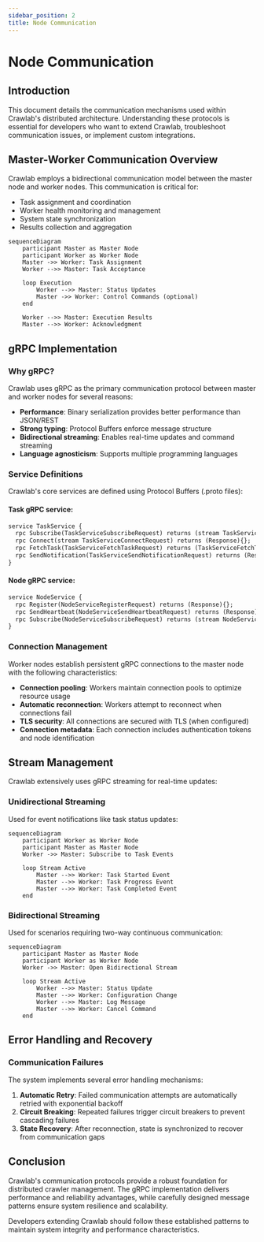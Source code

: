```yaml
---
sidebar_position: 2
title: Node Communication
---
```

# Node Communication

## Introduction

This document details the communication mechanisms used within Crawlab's distributed architecture. Understanding these
protocols is essential for developers who want to extend Crawlab, troubleshoot communication issues, or implement custom
integrations.

## Master-Worker Communication Overview

Crawlab employs a bidirectional communication model between the master node and worker nodes. This communication is
critical for:

- Task assignment and coordination
- Worker health monitoring and management
- System state synchronization
- Results collection and aggregation

```mermaid
sequenceDiagram
    participant Master as Master Node
    participant Worker as Worker Node
    Master ->> Worker: Task Assignment
    Worker -->> Master: Task Acceptance

    loop Execution
        Worker -->> Master: Status Updates
        Master ->> Worker: Control Commands (optional)
    end

    Worker -->> Master: Execution Results
    Master -->> Worker: Acknowledgment
```

## gRPC Implementation

### Why gRPC?

Crawlab uses gRPC as the primary communication protocol between master and worker nodes for several reasons:

- **Performance**: Binary serialization provides better performance than JSON/REST
- **Strong typing**: Protocol Buffers enforce message structure
- **Bidirectional streaming**: Enables real-time updates and command streaming
- **Language agnosticism**: Supports multiple programming languages

### Service Definitions

Crawlab's core services are defined using Protocol Buffers (.proto files):

#### Task gRPC service:

```protobuf
service TaskService {
  rpc Subscribe(TaskServiceSubscribeRequest) returns (stream TaskServiceSubscribeResponse){};
  rpc Connect(stream TaskServiceConnectRequest) returns (Response){};
  rpc FetchTask(TaskServiceFetchTaskRequest) returns (TaskServiceFetchTaskResponse){};
  rpc SendNotification(TaskServiceSendNotificationRequest) returns (Response){};
}
```

#### Node gRPC service:

```protobuf
service NodeService {
  rpc Register(NodeServiceRegisterRequest) returns (Response){};
  rpc SendHeartbeat(NodeServiceSendHeartbeatRequest) returns (Response){};
  rpc Subscribe(NodeServiceSubscribeRequest) returns (stream NodeServiceSubscribeResponse){};
}
```

### Connection Management

Worker nodes establish persistent gRPC connections to the master node with the following characteristics:

- **Connection pooling**: Workers maintain connection pools to optimize resource usage
- **Automatic reconnection**: Workers attempt to reconnect when connections fail
- **TLS security**: All connections are secured with TLS (when configured)
- **Connection metadata**: Each connection includes authentication tokens and node identification

## Stream Management

Crawlab extensively uses gRPC streaming for real-time updates:

### Unidirectional Streaming

Used for event notifications like task status updates:

```mermaid
sequenceDiagram
    participant Worker as Worker Node
    participant Master as Master Node
    Worker ->> Master: Subscribe to Task Events

    loop Stream Active
        Master -->> Worker: Task Started Event
        Master -->> Worker: Task Progress Event
        Master -->> Worker: Task Completed Event
    end
```

### Bidirectional Streaming

Used for scenarios requiring two-way continuous communication:

```mermaid
sequenceDiagram
    participant Master as Master Node
    participant Worker as Worker Node
    Worker ->> Master: Open Bidirectional Stream

    loop Stream Active
        Worker -->> Master: Status Update
        Master -->> Worker: Configuration Change
        Worker -->> Master: Log Message
        Master -->> Worker: Cancel Command
    end
```

## Error Handling and Recovery

### Communication Failures

The system implements several error handling mechanisms:

1. **Automatic Retry**: Failed communication attempts are automatically retried with exponential backoff
2. **Circuit Breaking**: Repeated failures trigger circuit breakers to prevent cascading failures
3. **State Recovery**: After reconnection, state is synchronized to recover from communication gaps

## Conclusion

Crawlab's communication protocols provide a robust foundation for distributed crawler management. The gRPC
implementation delivers performance and reliability advantages, while carefully designed message patterns ensure system
resilience and scalability.

Developers extending Crawlab should follow these established patterns to maintain system integrity and performance
characteristics.
